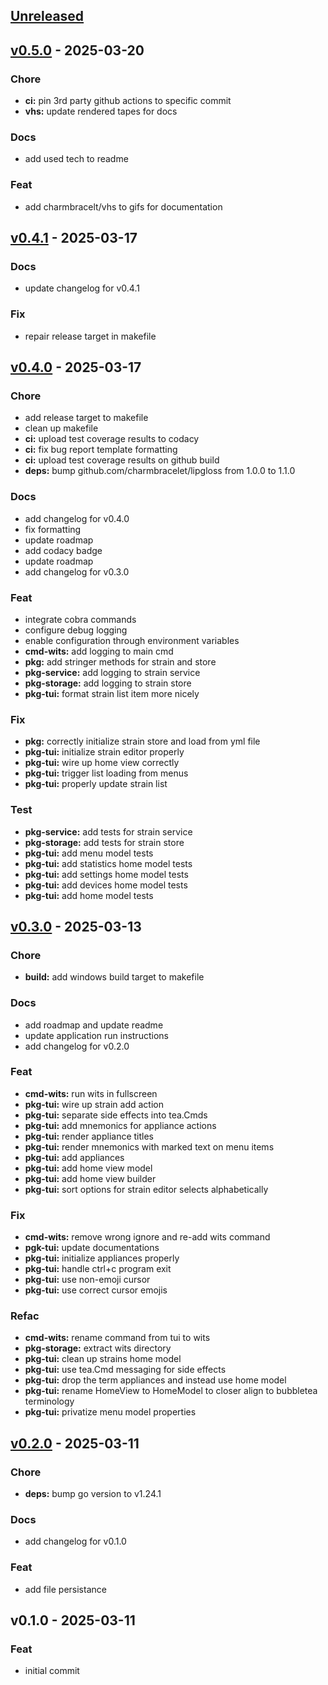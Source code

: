 <a name="unreleased"></a>
## [Unreleased]


<a name="v0.5.0"></a>
## [v0.5.0] - 2025-03-20
### Chore
- **ci:** pin 3rd party github actions to specific commit
- **vhs:** update rendered tapes for docs

### Docs
- add used tech to readme

### Feat
- add charmbracelt/vhs to gifs for documentation


<a name="v0.4.1"></a>
## [v0.4.1] - 2025-03-17
### Docs
- update changelog for v0.4.1

### Fix
- repair release target in makefile


<a name="v0.4.0"></a>
## [v0.4.0] - 2025-03-17
### Chore
- add release target to makefile
- clean up makefile
- **ci:** upload test coverage results to codacy
- **ci:** fix bug report template formatting
- **ci:** upload test coverage results on github build
- **deps:** bump github.com/charmbracelet/lipgloss from 1.0.0 to 1.1.0

### Docs
- add changelog for v0.4.0
- fix formatting
- update roadmap
- add codacy badge
- update roadmap
- add changelog for v0.3.0

### Feat
- integrate cobra commands
- configure debug logging
- enable configuration through environment variables
- **cmd-wits:** add logging to main cmd
- **pkg:** add stringer methods for strain and store
- **pkg-service:** add logging to strain service
- **pkg-storage:** add logging to strain store
- **pkg-tui:** format strain list item more nicely

### Fix
- **pkg:** correctly initialize strain store and load from yml file
- **pkg-tui:** initialize strain editor properly
- **pkg-tui:** wire up home view correctly
- **pkg-tui:** trigger list loading from menus
- **pkg-tui:** properly update strain list

### Test
- **pkg-service:** add tests for strain service
- **pkg-storage:** add tests for strain store
- **pkg-tui:** add menu model tests
- **pkg-tui:** add statistics home model tests
- **pkg-tui:** add settings home model tests
- **pkg-tui:** add devices home model tests
- **pkg-tui:** add home model tests


<a name="v0.3.0"></a>
## [v0.3.0] - 2025-03-13
### Chore
- **build:** add windows build target to makefile

### Docs
- add roadmap and update readme
- update application run instructions
- add changelog for v0.2.0

### Feat
- **cmd-wits:** run wits in fullscreen
- **pkg-tui:** wire up strain add action
- **pkg-tui:** separate side effects into tea.Cmds
- **pkg-tui:** add mnemonics for appliance actions
- **pkg-tui:** render appliance titles
- **pkg-tui:** render mnemonics with marked text on menu items
- **pkg-tui:** add appliances
- **pkg-tui:** add home view model
- **pkg-tui:** add home view builder
- **pkg-tui:** sort options for strain editor selects alphabetically

### Fix
- **cmd-wits:** remove wrong ignore and re-add wits command
- **pgk-tui:** update documentations
- **pkg-tui:** initialize appliances properly
- **pkg-tui:** handle ctrl+c program exit
- **pkg-tui:** use non-emoji cursor
- **pkg-tui:** use correct cursor emojis

### Refac
- **cmd-wits:** rename command from tui to wits
- **pkg-storage:** extract wits directory
- **pkg-tui:** clean up strains home model
- **pkg-tui:** use tea.Cmd messaging for side effects
- **pkg-tui:** drop the term appliances and instead use home model
- **pkg-tui:** rename HomeView to HomeModel to closer align to bubbletea terminology
- **pkg-tui:** privatize menu model properties


<a name="v0.2.0"></a>
## [v0.2.0] - 2025-03-11
### Chore
- **deps:** bump go version to v1.24.1

### Docs
- add changelog for v0.1.0

### Feat
- add file persistance


<a name="v0.1.0"></a>
## v0.1.0 - 2025-03-11
### Feat
- initial commit


[Unreleased]: https://github.com/TheDonDope/wits-tui/compare/v0.5.0...HEAD
[v0.5.0]: https://github.com/TheDonDope/wits-tui/compare/v0.4.1...v0.5.0
[v0.4.1]: https://github.com/TheDonDope/wits-tui/compare/v0.4.0...v0.4.1
[v0.4.0]: https://github.com/TheDonDope/wits-tui/compare/v0.3.0...v0.4.0
[v0.3.0]: https://github.com/TheDonDope/wits-tui/compare/v0.2.0...v0.3.0
[v0.2.0]: https://github.com/TheDonDope/wits-tui/compare/v0.1.0...v0.2.0
